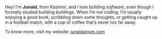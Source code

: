 Hey! I'm __Junaid__, from Kashmir, and I love building *software*, even though I formally studied building buildings. When I’m not *coding*, I’m usually enjoying a good book, scribbling down some thoughts, or getting caught up in a football match, with a cup of coffee that’s never too far away.

To know more, visit my website: [junaidanjum.com](https://junaidanjum.com)

<!---
junaidanjum/junaidanjum is a ✨ special ✨ repository because its `README.md` (this file) appears on your GitHub profile.
You can click the Preview link to take a look at your changes.
--->
